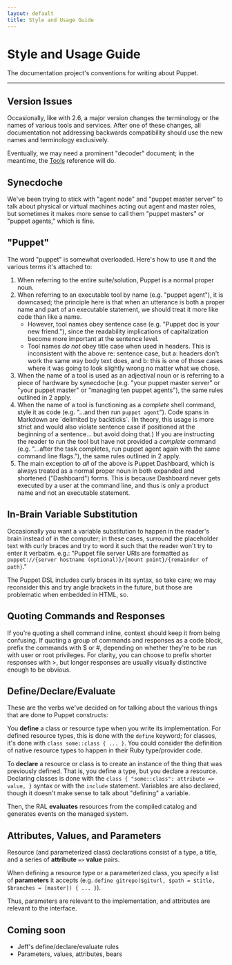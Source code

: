 ```yaml
---
layout: default
title: Style and Usage Guide
---
```


Style and Usage Guide
=====================

The documentation project's conventions for writing about Puppet.

* * *

Version Issues
--------------

Occasionally, like with 2.6, a major version changes the terminology or the names of various tools and services. After one of these changes, all documentation not addressing backwards compatibility should use the new names and terminology exclusively. 

Eventually, we may need a prominent "decoder" document; in the meantime, the [Tools](./tools.html) reference will do.

Synecdoche
----------

We've been trying to stick with "agent node" and "puppet master server" to talk about physical or virtual machines acting out agent and master roles, but sometimes it makes more sense to call them "puppet masters" or "puppet agents," which is fine.

"Puppet"
--------

The word "puppet" is somewhat overloaded. Here's how to use it and the various terms it's attached to:

1. When referring to the entire suite/solution, Puppet is a normal proper noun. 
2. When referring to an executable tool by name (e.g. "puppet agent"), it is downcased; the principle here is that when an utterance is both a proper name and part of an executable statement, we should treat it more like code than like a name.
    * However, tool names obey sentence case (e.g. "Puppet doc is your new friend."), since the readability implications of capitalization become more important at the sentence level.
    * Tool names _do not_ obey title case when used in headers. This is inconsistent with the above re: sentence case, but a: headers don't work the same way body text does, and b: this is one of those cases where it was going to look slightly wrong no matter what we chose. 
3. When the name of a tool is used as an adjectival noun or is referring to a piece of hardware by synecdoche (e.g. "your puppet master server" or "your puppet master" or "managing ten puppet agents"), the same rules outlined in 2 apply. 
4. When the name of a tool is functioning as a _complete_ shell command, style it as code (e.g. "...and then run `puppet agent`"). Code spans in Markdown are \`delimited by backticks\`. (In theory, this usage is more strict and would also violate sentence case if positioned at the beginning of a sentence... but avoid doing that.) If you are instructing the reader to run the tool but have not provided a _complete_ command (e.g. "...after the task completes, run puppet agent again with the same command line flags."), the same rules outlined in 2 apply.
5. The main exception to _all_ of the above is Puppet Dashboard, which is always treated as a normal proper noun in both expanded and shortened ("Dashboard") forms. This is because Dashboard never gets executed by a user at the command line, and thus is only a product name and not an executable statement. 


In-Brain Variable Substitution
------------------------------

Occasionally you want a variable substitution to happen in the reader's brain instead of in the computer; in these cases, surround the placeholder text with curly braces and try to word it such that the reader won't try to enter it verbatim. e.g.: "Puppet file server URIs are formatted as `puppet://{server hostname (optional)}/{mount point}/{remainder of path}`."

The Puppet DSL includes curly braces in its syntax, so take care; we may reconsider this and try angle brackets in the future, but those are problematic when embedded in HTML, so.


Quoting Commands and Responses
------------------------------

If you're quoting a shell command inline, context should keep it from being confusing. If quoting a group of commands and responses as a code block, prefix the commands with $ or #, depending on whether they're to be run with user or root privileges. For clarity, you can choose to prefix shorter responses with \>, but longer responses are usually visually distinctive enough to be obvious. 

Define/Declare/Evaluate
-----------------------

These are the verbs we've decided on for talking about the various things that are done to Puppet constructs: 

You **define** a class or resource type when you write its implementation. For defined resource types, this is done with the `define` keyword; for classes, it's done with `class some::class { ... }`. You could consider the definition of native resource types to happen in their Ruby type/provider code. 

To **declare** a resource or class is to create an instance of the thing that was previously defined. That is, you define a type, but you declare a resource. Declaring classes is done with the `class { "some::class": attribute => value, }` syntax or with the `include` statement. Variables are also declared, though it doesn't make sense to talk about "defining" a variable. 

Then, the RAL **evaluates** resources from the compiled catalog and generates events on the managed system. 
<!-- I don't think that's right. I think the RAL **syncs** resources from the compiled catalog, and previous to that the compiler **evaluates** the manifest syntax to compile a catalog. -->

Attributes, Values, and Parameters
----------------------------------

Resource (and parameterized class) declarations consist of a type, a title, and a series of **attribute** `=>` **value** pairs. 

When defining a resource type or a parameterized class, you specify a list of **parameters** it accepts (e.g. `define gitrepo($giturl, $path = $title, $branches = [master]) { ... }`). 

Thus, parameters are relevant to the implementation, and attributes are relevant to the interface.



Coming soon
-----------

* Jeff's define/declare/evaluate rules
* Parameters, values, attributes, bears
